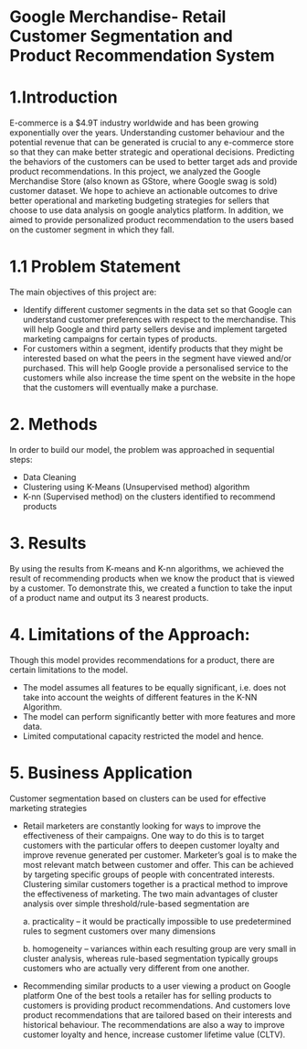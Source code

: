 # Google Merchandise- Retail Customer Segmentation and Product Recommendation System

# 1.Introduction
E-commerce is a $4.9T industry worldwide and has been growing exponentially over the years. Understanding customer behaviour and the potential revenue that can be generated is crucial to any e-commerce store so that they can make better strategic and operational decisions. Predicting the behaviors of the customers can be used to better target ads and provide product recommendations. In this project, we analyzed the Google Merchandise Store (also known as GStore, where Google swag is sold) customer dataset. We hope to achieve an actionable outcomes to drive better operational and marketing budgeting strategies for sellers that choose to use data analysis on google analytics platform. In addition, we aimed to provide personalized product recommendation to the users based on the customer segment in which they fall.

# 1.1	Problem Statement
The main objectives of this project are:
- Identify different customer segments in the data set so that Google can understand customer preferences with respect to the merchandise. This will help Google and third party sellers devise and implement targeted marketing campaigns for certain types of products.
- For customers within a segment, identify products that they might be interested based on what the peers in the segment have viewed and/or purchased. This will help Google provide a personalised service to the customers while also increase the time spent on the website in the hope that the customers will eventually make a purchase. 

# 2.	Methods
In order to build our model, the problem was approached in sequential steps:
- Data Cleaning
- Clustering using K-Means (Unsupervised method) algorithm
- K-nn (Supervised method) on the clusters identified to recommend products 

# 3. Results

By using the results from K-means and K-nn algorithms, we achieved the result of recommending products when we know the product that is viewed by a customer. To demonstrate this, we created a function to take the input of a product name and output its 3 nearest products. 


# 4. Limitations of the Approach:
Though this model provides recommendations for a product, there are certain limitations to the model.
- The model assumes all features to be equally significant, i.e. does not take into account the weights of different features in the K-NN Algorithm. 
- The model can perform significantly better with more features and more data.
- Limited computational capacity restricted the model and hence.


# 5. Business Application
Customer segmentation based on clusters can be used for effective marketing strategies

- Retail marketers are constantly looking for ways to improve the effectiveness of their campaigns. One way to do this is to target customers with the particular offers to deepen customer loyalty and improve revenue generated per customer. Marketer’s goal is to make the most relevant match between customer and offer. This can be achieved by targeting specific groups of people with concentrated interests. Clustering similar customers together is a practical method to improve the effectiveness of marketing. The two main advantages of cluster analysis over simple threshold/rule-based segmentation are

  a. practicality – it would be practically impossible to use predetermined rules to segment customers over many dimensions
  
  b. homogeneity – variances within each resulting group are very small in cluster analysis, whereas rule-based segmentation typically      groups customers who are actually very different from one another.


- Recommending similar products to a user viewing a product on Google platform
One of the best tools a retailer has for selling products to customers is providing product recommendations. And customers love product recommendations that are tailored based on their interests and historical behaviour. The recommendations are also a way to improve customer loyalty and hence, increase customer lifetime value (CLTV).


